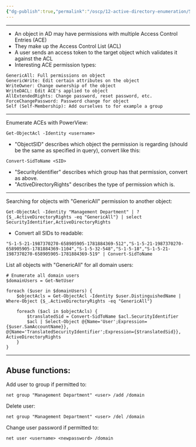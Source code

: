 ```yaml
---
{"dg-publish":true,"permalink":"/oscp/12-active-directory-enumeration/5-object-permissions/"}
---
```


------
- An object in AD may have permissions with multiple Access Control Entries (ACE)
- They make up the Access Control List (ACL)
- A user sends an access token to the target object which validates it against the ACL
- Interesting ACE permission types:
```
GenericAll: Full permissions on object
GenericWrite: Edit certain attributes on the object
WriteOwner: Change ownership of the object
WriteDACL: Edit ACE's applied to object
AllExtendedRights: Change password, reset password, etc.
ForceChangePassword: Password change for object
Self (Self-Membership): Add ourselves to for example a group
```

----------
Enumerate ACEs with PowerView:
```
Get-ObjectAcl -Identity <username>
```
- "ObjectSID" describes which object the permission is regarding (should be the same as specified in query), convert like this:
```
Convert-SidToName <SID>
```
- "SecurityIdentifier" describes which group has that permission, convert as above.
- "ActiveDirectoryRights" describes the type of permission which is.

---------------
Searching for objects with "GenericAll" permission to another object:
```
Get-ObjectAcl -Identity "Management Department" | ? {$_.ActiveDirectoryRights -eq "GenericAll"} | select SecurityIdentifier,ActiveDirectoryRights
```
- Convert all SIDs to readable:
```
"S-1-5-21-1987370270-658905905-1781884369-512","S-1-5-21-1987370270-658905905-1781884369-1104","S-1-5-32-548","S-1-5-18","S-1-5-21-1987370270-658905905-1781884369-519" | Convert-SidToName
```

List all objects with "GenericAll" for all domain users:
```
# Enumerate all domain users
$domainUsers = Get-NetUser

foreach ($user in $domainUsers) {
    $objectAcls = Get-ObjectAcl -Identity $user.DistinguishedName | Where-Object {$_.ActiveDirectoryRights -eq "GenericAll"}
    
    foreach ($acl in $objectAcls) {
        $translatedSid = Convert-SidToName $acl.SecurityIdentifier
        $acl | Select-Object @{Name='User';Expression={$user.SamAccountName}}, @{Name='TranslatedSecurityIdentifier';Expression={$translatedSid}}, ActiveDirectoryRights
    }
}
```

--------------
## Abuse functions:

Add user to group if permitted to:
```
net group "Management Department" <user> /add /domain
```
Delete user:
```
net group "Management Department" <user> /del /domain
```

Change user password if permitted to:
```
net user <username> <newpassword> /domain
```
